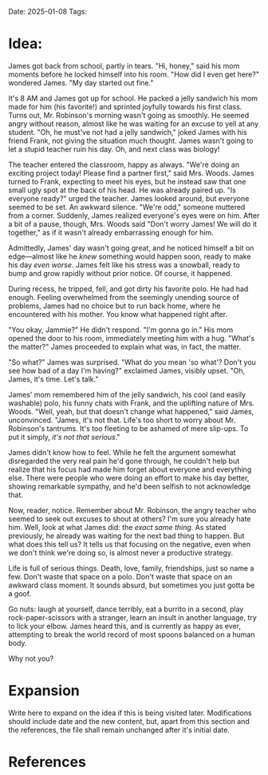 Date: 2025-01-08
Tags: 
# Idea:
James got back from school, partly in tears. "Hi, honey," said his mom moments before he locked himself into his room. "How did I even get here?" wondered James. "My day started out fine."

It's 8 AM and James got up for school. He packed a jelly sandwich his mom made for him (his favorite!) and sprinted joyfully towards his first class. Turns out, Mr. Robinson's morning wasn't going as smoothly. He seemed angry without reason, almost like he was waiting for an excuse to yell at any student. "Oh, he must've not had a jelly sandwich," joked James with his friend Frank, not giving the situation much thought. James wasn't going to let a stupid teacher ruin his day. Oh, and next class was biology! 

The teacher entered the classroom, happy as always. "We're doing an exciting project today! Please find a partner first," said Mrs. Woods. James turned to Frank, expecting to meet his eyes, but he instead saw that one small ugly spot at the back of his head. He was already paired up. "Is everyone ready?" urged the teacher. James looked around, but everyone seemed to be set. An awkward silence. "We're odd," someone muttered from a corner. Suddenly, James realized everyone's eyes were on him. After a bit of a pause, though, Mrs. Woods said "Don't worry James! We will do it together," as if it wasn't already embarrassing enough for him.

Admittedly, James' day wasn't going great, and he noticed himself a bit on edge—almost like he *knew* something would happen soon, ready to make his day *even worse*. James felt like his stress was a snowball, ready to bump and grow rapidly without prior notice. Of course, it happened.

During recess, he tripped, fell, and got dirty his favorite polo. He had had enough. Feeling overwhelmed from the seemingly unending source of problems, James had no choice but to run back home, where he encountered with his mother. You know what happened right after.

"You okay, Jammie?" He didn't respond. "I'm gonna go in." His mom opened the door to his room, immediately meeting him with a hug. "What's the matter?" James proceeded to explain what was, in fact, the matter.

"So what?" James was surprised. "What do you mean 'so what'? Don't you see how bad of a day I'm having?" exclaimed James, visibly upset. "Oh, James, it's time. Let's talk."

James' mom remembered him of the jelly sandwich, his cool (and easily washable) polo, his funny chats with Frank, and the uplifting nature of Mrs. Woods. "Well, yeah, but that doesn't change what happened," said James, unconvinced. "James, it's not that. Life's too short to worry about Mr. Robinson's tantrums. It's too fleeting to be ashamed of mere slip-ups. To put it simply, *it's not that serious*."

James didn't know how to feel. While he felt the argument somewhat disregarded the very real pain he'd gone through, he couldn't help but realize that his focus had made him forget about everyone and everything else. There were people who were doing an effort to make his day better, showing remarkable sympathy, and he'd been selfish to not acknowledge that.

Now, reader, notice. Remember about Mr. Robinson, the angry teacher who seemed to seek out excuses to shout at others? I'm sure you already hate him. Well, look at what James did: the *exact same thing*. As stated previously, he already was waiting for the next bad thing to happen. But what does this tell us? It tells us that focusing on the negative, even when we don't think we're doing so, is almost never a productive strategy.

Life is full of serious things. Death, love, family, friendships, just so name a few. Don't waste that space on a polo. Don't waste that space on an awkward class moment. It sounds absurd, but sometimes you just gotta be a goof.

Go nuts: laugh at yourself, dance terribly, eat a burrito in a second, play rock-paper-scissors with a stranger, learn an insult in another language, try to lick your elbow. James heard this, and is currently as happy as ever, attempting to break the world record of most spoons balanced on a human body.

Why not you?
# Expansion
Write here to expand on the idea if this is being visited later. Modifications should include date and the new content, but, apart from this section and the references, the file shall remain unchanged after it's initial date.
# References
